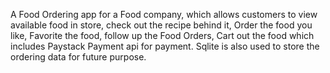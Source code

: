 A Food Ordering app for a Food company, 
which allows customers to view available food in store,
check out the recipe behind it, Order the food you like, Favorite the food,
follow up the Food Orders, 
Cart out the food which includes Paystack Payment api for payment.
Sqlite is also used to store the ordering data for future purpose.
